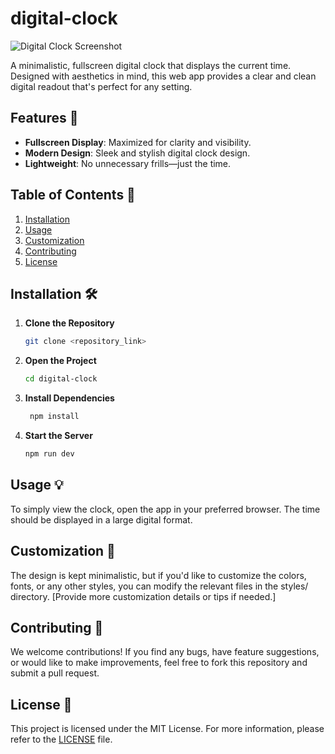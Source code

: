 # digital-clock

![Digital Clock Screenshot](path_to_screenshot.png)

A minimalistic, fullscreen digital clock that displays the current time. Designed with aesthetics in mind, this web app provides a clear and clean digital readout that's perfect for any setting.

## Features 🌟

- **Fullscreen Display**: Maximized for clarity and visibility.
- **Modern Design**: Sleek and stylish digital clock design.
- **Lightweight**: No unnecessary frills—just the time.

## Table of Contents 📖

1. [Installation](#installation)
2. [Usage](#usage)
3. [Customization](#customization)
4. [Contributing](#contributing)
5. [License](#license)

## Installation 🛠

1. **Clone the Repository**

   ```bash
   git clone <repository_link>
    ```

2. **Open the Project**

   ```bash
   cd digital-clock
   ```

3. **Install Dependencies**

   ```bash
    npm install
    ```

4. **Start the Server**

   ```bash
   npm run dev
   ```

## Usage 💡
To simply view the clock, open the app in your preferred browser. The time should be displayed in a large digital format.

## Customization 🎨
The design is kept minimalistic, but if you'd like to customize the colors, fonts, or any other styles, you can modify the relevant files in the styles/ directory. [Provide more customization details or tips if needed.]

## Contributing 🤝
We welcome contributions! If you find any bugs, have feature suggestions, or would like to make improvements, feel free to fork this repository and submit a pull request.

## License 📜
This project is licensed under the MIT License. For more information, please refer to the [LICENSE](LICENSE) file.